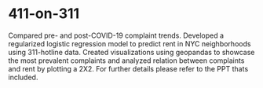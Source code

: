 # 411-on-311
Compared pre- and post-COVID-19 complaint trends. Developed a regularized logistic regression model to predict rent in NYC neighborhoods using 311-hotline data. Created visualizations using geopandas to showcase the most prevalent complaints and analyzed relation between complaints and rent by plotting a 2X2.
For further details please refer to the PPT thats included.
